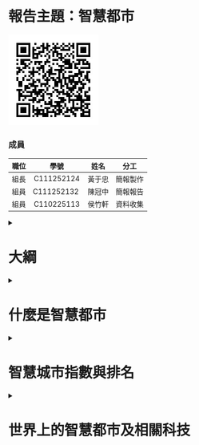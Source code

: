 報告主題：智慧都市
===
![Report_QRcode](Report_QRcode.jpg)

### 成員
| 職位 | 學號 | 姓名 | 分工 |
| :--: | :--: |:--:| :--: |
| 組長  | C111252124 | 黃于忠 | 簡報製作 |
| 組員  | C111252132 | 陳冠中 | 簡報報告 |
| 組員  | C110225113 | 侯竹軒 | 資料收集 |

<details>
<summary>
  
  # 大綱

</summary>

* ### 什麼是智慧都市
* ### 智慧城市指數與排名
* ### 世界上的智慧都市及相關科技
* ### 台灣的智慧城市
* ### 總結

</details>

<details>
<summary>
  
# 什麼是智慧都市

</summary>

### 智慧城市（英語：Smart City）是指利用各種資訊科技或創新意念，整合都市的組成系統和服務，以提昇資源運用的效率，優化都市管理和服務，以及改善市民生活品質。<br>像是一些主要特徵圍繞著效率、永續性和安全性等議題，並利用物聯網、大數據、AI或區塊鏈等技術，進行包括緩解交通擁堵、降低污染、微調交通時間表和路線、管理廢棄物、遠端照明、針對一定程度的惡劣天氣發出警告和測量污染等事務。
* 數位化基礎建設：透過智慧感測器、智慧交通系統等，實現城市運作的數位化。
* 智慧化管理：利用大數據分析、AI 等技術，優化城市管理，提高效率。
* 提升公共服務：提供智慧化的公共服務，如智慧交通、智慧醫療、智慧教育等。
* 推動永續發展：透過智慧化技術，實現能源效率提升、減碳目標等。
* 改善生活品質：透過智慧化的城市環境，改善居民生活品質。
<img src="Clean_mobility_instead_of_dirty_traffic.jpg" height=700 width=824>

資料來源：[維基百科](http://markdown.tw](https://zh.wikipedia.org/zh-tw/%E6%99%BA%E6%85%A7%E5%9F%8E%E5%B8%82 "Title")

</details>

<details>
<summary>
  
# 智慧城市指數與排名

</summary>

### 智慧城市指數（Smart City Index）是一種評估城市智慧程度的指標，通常由國際機構如瑞士洛桑國際管理發展學院（IMD）發布。 它旨在評估城市在經濟、技術、人文等多個方面，以及在基礎設施、交通、生活品質等領域的表現，從而反映城市發展的智慧程度。 
主要可以分為兩大類，第一類是科技服務，第二類是基礎設施，簡單的提出幾點細項說明。
* 基礎設施：評估城市的交通、能源、水資源、通信等基礎設施的完善程度。
* 技術：評估城市在資訊科技、數位服務、智慧應用等方面的應用程度。
* 經濟：評估城市的經濟發展、產業結構、就業狀況等。
* 人文：評估城市的教育、醫療、文化、環境等方面的發展狀況。
* 生活品質：評估城市的居住環境、生活便利性、安全保障等方面的表現。

### 2024年中，智慧都市的排名前三名分別為，瑞士蘇黎世、挪威奧斯陸、澳洲坎培拉。 
而台灣的臺北市排名則是落在第16名。 
<img src="smart city rank.jpg" height=700 width=824>

資料來源：[優分析](https://uanalyze.com.tw/articles/606865252 "Title")
</details>

<details>
<summary>
  
# 世界上的智慧都市及相關科技

</summary>

## 蘇黎世（瑞士）
### 為什麼蘇黎世會是排名第一呢？<br>都是因為其高效的公共運輸系統、智慧能源管理和優質的生活品質聞名。
### 以街邊垃圾為例，你知道蘇黎世的街邊垃圾不是「掃」出來，而是「找」出來的嗎？
#### 蘇黎世引進Cortexia公司開發的「乾淨城市指數」（Clean City Index）智慧系統，它就像城市的「管家」--能掌握全城垃圾，從小於2釐米的紙屑、大到口香糖。<br/>這套系統在時速低於20公里的交通工具，如腳踏車、清掃車、公車等加裝攝影鏡頭，回傳畫面到系統。<br/>透過人工智慧辨識出紙屑、飲料罐、口香糖之類等垃圾，統計出最髒的街道後，優先清掃，高效控管全城大街小巷的整潔。

### 而在追求乾淨能源方面，蘇黎世也不惶多讓。<br>早在2015年，蘇黎世即在城南打造8公頃的「綠城市（Green City）」，全區綠建築，百分百使用能循環利用的電能（其中70％來自建築屋頂太陽能板）；再裝配智慧控電系統，掌握電力輸出和儲存，使該區成為全球第一被認證的「2000瓦社區」。
（註解：2000-Watt Society,指在不影響生活品質條件之下，居民每小時使用不超過2000瓦／2度天然能源（Primary Energy）所發的電。)
<img src="Zurich.jpg" height=700 width=824>

資料來源：[未來城市](https://futurecity.cw.com.tw/article/3248 "Title")

# 台灣的智慧城市

## 台北市
### 除了全球的智慧城市，台北也位列了智慧城市排名的第16名。我們會列舉幾個案例來介紹一下台北的智慧都市近況。
### 交通
#### 在交通方面台北市政府公共運輸處推行「公車安全駕駛試辦計畫」，智慧工具「先進駕駛輔助系統（ADAS）」化身公車司機助理，隨時偵測疲勞駕駛、預警道路上的危險盲點，防止危險駕駛減少公車肇事的機率。
* ADAS 原理主要是由感測器、控制器及作動器三個主要元件相互協作，才能讓車輛具備智慧輔助功能。
* 系統的運作會由感測器開始，感測器會收集車輛附近的環境數據，例如與障礙物的距離、速度、溫度、光線等，之後再將數據傳入控制器進行分析和運算，並做出判斷。
* 最後再交由作動器發出警示，部分情況甚至會控制車輛，像是輔助調整速度、剎車、轉向，幫助駕駛預先察覺甚至避開潛在的行車風險。

### 社會住宅智慧化
#### 約有1,500戶的「南港機廠社會住宅」，便運用人工智慧物聯網，導入健康照護、安全防災、智慧停車場、智慧能源管理等系統，打造嶄新的智慧社區，拿下2021年的智慧城市創新應用獎。<br>社會住宅智慧化的主要面向約有下列幾項
* 智慧三表: 智慧水表、電表、瓦斯表，可監控用量、節能管理。
* 智慧電網: 智慧電網系統可有效控管社區用電量，實現節能和智慧化管理。
* 智慧停車管理: 在席偵測停車管理系統，方便停車和管理。
* 智慧安全系統: 透過手機App和社區互動軟體，提升安全防盜的效能。
* 智慧建築: 導入智慧建築技術，如智慧家庭能源管理系統（HEMS）與智慧建築能源管理系統（BEMS）。

<img src="Taipei_City.jpg" height=700 width=824>

資料來源：[優分析](https://uanalyze.com.tw/articles/606865252 "Title")<br>
資料來源：[未來城市](https://futurecity.cw.com.tw/article/1558)<br>
資料來源：[ADAS介紹](https://www.mitsubishi-motors.com.tw/knowledge_page.php?id=34)<br>
圖片來源：[台北市都發局](https://www.hms.gov.taipei/#!/smart-city)

</details>
